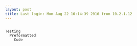 ```yaml
---
layout: post
title: Last login: Mon Aug 22 16:14:39 2016 from 10.2.1.12
---
```


<code>
Testing
  Preformatted
    Code
</code>

<style>
code {
  white-space: pre-wrap;
}
</style>
<script>
 console.log("hello")
</script>
